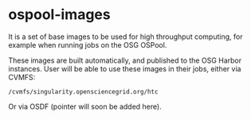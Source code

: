# ospool-images

It is a set of base images to be used for high throughput computing,
for example when running jobs on the OSG OSPool.

These images are built automatically, and published to the OSG Harbor
instances. User will be able to use these images in their jobs, either via
CVMFS:

    /cvmfs/singularity.opensciencegrid.org/htc

Or via OSDF (pointer will soon be added here).

